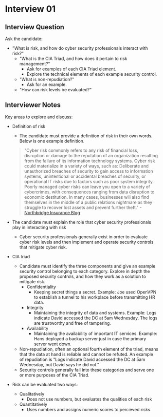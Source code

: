 # Interview 01

## Interview Question

 Ask the candidate: 
  - "What is risk, and how do cyber security professionals interact with risk?"
    - "What is the CIA Triad, and how does it pertain to risk management?"
      - Ask for examples of each CIA Triad element.
      - Explore the technical elements of each example security control.
    - "What is non-repudiation?"
      - Ask for an example.
    - "How can risk levels be evaluated?"

## Interviewer Notes

Key areas to explore and discuss:
- Definition of risk
  - The candidate must provide a definition of risk in their own words. Below is one example definition.

  > "Cyber risk commonly refers to any risk of financial loss, disruption or damage to the reputation of an organization resulting from the failure of its information technology systems. Cyber risk could materialize in a variety of ways, such as: Deliberate and unauthorized breaches of security to gain access to information systems, unintentional or accidental breaches of security, or operational IT risks due to factors such as poor system integrity. Poorly managed cyber risks can leave you open to a variety of cybercrimes, with consequences ranging from data disruption to economic destitution. In many cases, businesses will also find themselves in the middle of a public relations nightmare as they struggle to recover lost assets and prevent further theft." -[Northbridge Insurance Blog](https://www.nbins.com/blog/cyber-risk/what-is-cyber-risk-2/)

- The candidate must explain the role that cyber security professionals play in interacting with risk
  - Cyber security professionals generally exist in order to evaluate cyber risk levels and then implement and operate security controls that mitigate cyber risk.
- CIA triad
  - Candidate must identify the three components and give an example security control belonging to each category. Explore in depth the proposed security controls, and how they work as a solution to mitigate risk.
    - Confidentiality
      - Keeping secret things a secret. Example: Joe used OpenVPN to establish a tunnel to his workplace before transmitting HR data.
    - Integrity
      - Maintaining the integrity of data and systems. Example: Logs indicate David accessed the DC at 5am Wednesday. The logs are trustworthy and free of tampering.
    - Availability
      - Maintaining the availability of important IT services. Example: Hans deployed a backup server just in case the primary server went down.
  - Non-repudiation, often an optional fourth element of the triad, means that the data at hand is reliable and cannot be refuted. An example of repudiation is "Logs indicate David accessed the DC at 5am Wednesday, but David says he did not."
  - Security controls generally fall into these categories and serve one or more purposes of the CIA Triad. 
- Risk can be evaluated two ways:
  - Qualitatively
    - Does not use numbers, but evaluates the qualities of each risk
  - Quantitatively
    - Uses numbers and assigns numeric scores to percieved risks
